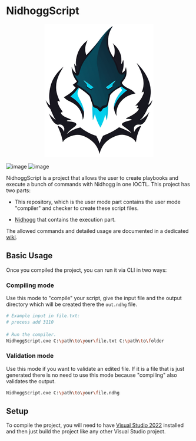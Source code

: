 # NidhoggScript

<p align="center">
  <img alt="Logo" src="./images/logo.png">
</p>

![image](https://img.shields.io/badge/C%2B%2B-00599C?style=for-the-badge&logo=c%2B%2B&logoColor=white) ![image](https://img.shields.io/badge/Windows-0078D6?style=for-the-badge&logo=windows&logoColor=white)

NidhoggScript is a project that allows the user to create playbooks and execute a bunch of commands with Nidhogg in one IOCTL. This project has two parts:

- This repository, which is the user mode part contains the user mode "compiler" and checker to create these script files.

- [Nidhogg](https://github.com/Idov31/Nidhogg) that contains the execution part.

The allowed commands and detailed usage are documented in a dedicated [wiki](https://github.com/Idov31/NidhoggScript/wiki).

## Basic Usage

Once you compiled the project, you can run it via CLI in two ways:

### Compiling mode

Use this mode to "compile" your script, give the input file and the output directory which will be created there the `out.ndhg` file.

```sh
# Example input in file.txt:
# process add 3110

# Run the compiler.
NidhoggScript.exe C:\path\to\your\file.txt C:\path\to\folder
```

### Validation mode

Use this mode if you want to validate an edited file. If it is a file that is just generated there is no need to use this mode because "compiling" also validates the output.

```sh
NidhoggScript.exe C:\path\to\your\file.ndhg
```

## Setup

To compile the project, you will need to have [Visual Studio 2022](https://visualstudio.microsoft.com/thank-you-downloading-visual-studio/?sku=Community&rel=16) installed and then just build the project like any other Visual Studio project.
